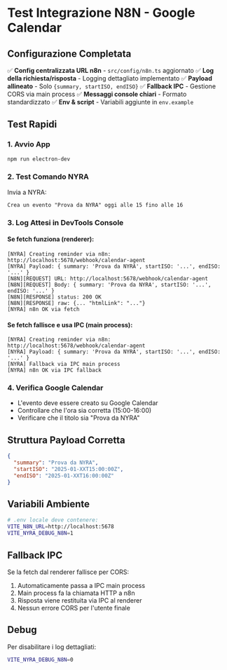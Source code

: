 # Test Integrazione N8N - Google Calendar

## Configurazione Completata

✅ **Config centralizzata URL n8n** - `src/config/n8n.ts` aggiornato
✅ **Log della richiesta/risposta** - Logging dettagliato implementato
✅ **Payload allineato** - Solo `{summary, startISO, endISO}`
✅ **Fallback IPC** - Gestione CORS via main process
✅ **Messaggi console chiari** - Formato standardizzato
✅ **Env & script** - Variabili aggiunte in `env.example`

## Test Rapidi

### 1. Avvio App
```bash
npm run electron-dev
```

### 2. Test Comando NYRA
Invia a NYRA:
```
Crea un evento "Prova da NYRA" oggi alle 15 fino alle 16
```

### 3. Log Attesi in DevTools Console

#### Se fetch funziona (renderer):
```
[NYRA] Creating reminder via n8n: http://localhost:5678/webhook/calendar-agent
[NYRA] Payload: { summary: 'Prova da NYRA', startISO: '...', endISO: '...' }
[N8N][REQUEST] URL: http://localhost:5678/webhook/calendar-agent
[N8N][REQUEST] Body: { summary: 'Prova da NYRA', startISO: '...', endISO: '...' }
[N8N][RESPONSE] status: 200 OK
[N8N][RESPONSE] raw: {... "htmlLink": "..."}
[NYRA] n8n OK via fetch
```

#### Se fetch fallisce e usa IPC (main process):
```
[NYRA] Creating reminder via n8n: http://localhost:5678/webhook/calendar-agent
[NYRA] Payload: { summary: 'Prova da NYRA', startISO: '...', endISO: '...' }
[NYRA] Fallback via IPC main process
[NYRA] n8n OK via IPC fallback
```

### 4. Verifica Google Calendar
- L'evento deve essere creato su Google Calendar
- Controllare che l'ora sia corretta (15:00-16:00)
- Verificare che il titolo sia "Prova da NYRA"

## Struttura Payload Corretta

```json
{
  "summary": "Prova da NYRA",
  "startISO": "2025-01-XXT15:00:00Z",
  "endISO": "2025-01-XXT16:00:00Z"
}
```

## Variabili Ambiente

```bash
# .env locale deve contenere:
VITE_N8N_URL=http://localhost:5678
VITE_NYRA_DEBUG_N8N=1
```

## Fallback IPC

Se la fetch dal renderer fallisce per CORS:
1. Automaticamente passa a IPC main process
2. Main process fa la chiamata HTTP a n8n
3. Risposta viene restituita via IPC al renderer
4. Nessun errore CORS per l'utente finale

## Debug

Per disabilitare i log dettagliati:
```bash
VITE_NYRA_DEBUG_N8N=0
```
